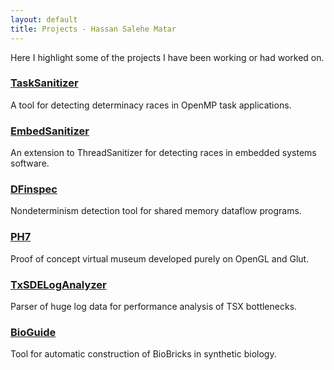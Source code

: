 ```yaml
---
layout: default
title: Projects - Hassan Salehe Matar
---
```


Here I highlight some of the projects I have been working or had worked on.

### [TaskSanitizer](https://github.com/hassansalehe/TaskSanitizer)
A tool for detecting determinacy races in OpenMP task applications. 

### [EmbedSanitizer](https://github.com/hassansalehe/embedsanitizer)
An extension to ThreadSanitizer for detecting races in embedded systems software.

### [DFinspec](https://github.com/hassansalehe/DFinspec)
Nondeterminism detection tool for shared memory dataflow programs.

### [PH7](https://github.com/hassansalehe/PH7)
Proof of concept virtual museum developed purely on OpenGL and Glut.

### [TxSDELogAnalyzer](https://software.intel.com/en-us/articles/analyzing-intel-sdes-tsx-related-log-data-for-capacity-aborts)
Parser of huge log data for performance analysis of TSX bottlenecks.

### [BioGuide](http://2011.igem.org/wiki/images/d/db/BioGuide.pdf)
Tool for automatic construction of BioBricks in synthetic biology.

